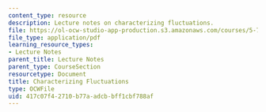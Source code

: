 ```yaml
---
content_type: resource
description: Lecture notes on characterizing fluctuations.
file: https://ol-ocw-studio-app-production.s3.amazonaws.com/courses/5-74-introductory-quantum-mechanics-ii-spring-2009/417c07f42710b77aadcbbff1cbf788af_MIT5_74s09_lec16.pdf
file_type: application/pdf
learning_resource_types:
- Lecture Notes
parent_title: Lecture Notes
parent_type: CourseSection
resourcetype: Document
title: Characterizing Fluctuations
type: OCWFile
uid: 417c07f4-2710-b77a-adcb-bff1cbf788af
---
```

